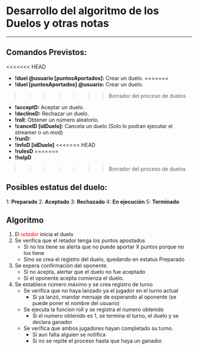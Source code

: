 # Desarrollo del algoritmo de los Duelos y otras notas
-------

## Comandos Previstos:
<<<<<<< HEAD
- **!duel @usuario [puntosAportados]:**  Crear un duelo.
=======
- **!duel [puntosAportados] @usuario:**  Crear un duelo.
>>>>>>> Borrador del proceso de duelos
- **!acceptD:** Aceptar un duelo.
- **!declineD:** Rechazar un duelo.
- **!roll**: Obtener un número aleatorio.
- **!cancelD [idDuelo]:** Cancela un duelo (Solo lo podran ejecutar el streamer o un mod)
- **!runD:**
- **!infoD [idDuelo]**
<<<<<<< HEAD
- **!rulesD**
=======
- **!helpD**
>>>>>>> Borrador del proceso de duelos

## Posibles estatus del duelo:
1: **Preparado**
2: **Aceptado**
3: **Rechazado**
4: **En ejecución**
5: **Terminado**


## Algoritmo
1. El <i style="color:#ff0000">retador</i> inicia el duelo
2. Se verifica que el retador tenga los puntos apostados
    - Si no los tiene se alerta que no puede aportar X puntos porque no los tiene
    - Sino se crea el registro del duelo, quedando en estatus Preparado
3. Se espera confirmación del oponente.
    - Si no acepta, alertar que el duelo no fue aceptado
    - Si el oponente acepta comienza el duelo.
4. Se establece número máximo y se crea registro de turno 
    - Se verifica que no haya lanzado ya el jugador en el turno actual
        - Si ya lanzó, mandar mensaje de esperando al oponente (se puede poner el nombre del usuario)
    - Se ejecuta la funcion roll y se registra el numero obtenido
        - Si el numero obtenido es 1, se termina el turno, el duelo y se declara ganador
    - Se verifica que ambos jugadores hayan completado su turno.
        - Si aun falta alguien se notifica
        - Si no se repite el proceso hasta que haya un ganador.
    

    


